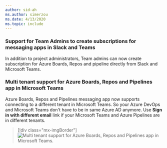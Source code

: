 ```yaml
---
author: sid-ah
ms.author: simerzou
ms.date: 4/13/2020
ms.topic: include
---
```


### Support for Team Admins to create subscriptions for messaging apps in Slack and Teams

In addition to project administrators, Team admins can now create subscription for Azure Boards, Repos and pipeline directly from Slack and Microsoft Teams.  


### Multi tenant support for Azure Boards, Repos and Pipelines app in Microsoft Teams

Azure Boards, Repos and Pipelines messaging app now supports connecting to a different tenant in Microsoft Teams. So your Azure DevOps and Microsoft Teams don't have to be in same Azure AD anymore. Use **Sign in with different email** link if your Microsoft Teams and Azure Pipelines are in different tenants.

> [!div class="mx-imgBorder"]
> ![Multi tenant support for Azure Boards, Repos and Pipelines app in Microsoft Teams.](../../media/167-signin.png)

